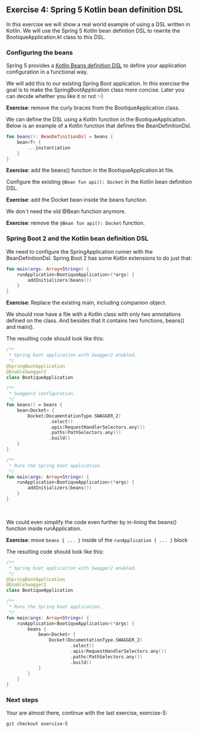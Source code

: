 ## Exercise 4: Spring 5 Kotlin bean definition DSL

In this exercise we will show a real world example of using a DSL written in Kotlin. We will use the Spring 5 Kotlin bean defintion DSL to rewrite the BootiqueApplication.kt class to this DSL.

### Configuring the beans

Spring 5 provides a [Kotlin Beans definition DSL](https://docs.spring.io/spring/docs/current/spring-framework-reference/languages.html#kotlin-bean-definition-dsl) to define your application configuration in a functional way.

We will add this to our existing Spring Boot application. In this exercise the goal is to make the SpringBootApplication class more concise. Later you can decide whether you like it or not :-)

**Exercise**: remove the curly braces from the BootiqueApplication class.

We can define the DSL using a Kotlin function in the BootiqueApplication. Below is an example of a Kotlin function that defines the BeanDefinitionDsl.
                                                                          
```kotlin
fun beans(): BeanDefinitionDsl = beans {
    bean<T> { 
        ...instantiation
    }
}
```

**Exercise**: add the beans() function in the BootiqueApplication.kt file.

Configure the existing `@Bean fun api(): Docket` in the Kotlin bean definition DSL.

**Exercise**: add the Docket bean inside the beans function.

We don`t need the old @Bean function anymore.

**Exercise**: remove the `@Bean fun api(): Docket` function.

### Spring Boot 2 and the Kotlin bean definition DSL

We need to configure the SpringApplication runner with the BeanDefinitionDsl. Spring Boot 2 has some Kotlin extensions to do just that:

```kotlin
fun main(args: Array<String>) {
    runApplication<BootiqueApplication>(*args) {
        addInitializers(beans())
    }
}
```

**Exercise**: Replace the existing main, including companion object.

We should now have a file with a Kotlin class with only two annotations defined on the class. And besides that it contains two functions, beans() and main().

<section>
<summary>The resulting code should look like this:</summary>

```kotlin
/**
 * Spring boot application with Swagger2 enabled.
 */
@SpringBootApplication
@EnableSwagger2
class BootiqueApplication

/**
 * Swagger2 configuration.
 */
fun beans() = beans {
    bean<Docket> {
        Docket(DocumentationType.SWAGGER_2)
                .select()
                .apis(RequestHandlerSelectors.any())
                .paths(PathSelectors.any())
                .build()
    }
}

/**
 * Runs the Spring boot application.
 */
fun main(args: Array<String>) {
    runApplication<BootiqueApplication>(*args) {
        addInitializers(beans())
    }
}
```
</section>
<br>

We could even simplify the code even further by in-lining the beans() function inside runApplication.

**Exercise**: move  `beans { ... }` inside of the `runApplication { ... }` block

<section>
<summary>The resulting code should look like this:</summary>

```kotlin
/**
 * Spring boot application with Swagger2 enabled.
 */
@SpringBootApplication
@EnableSwagger2
class BootiqueApplication

/**
 * Runs the Spring boot application.
 */
fun main(args: Array<String>) {
    runApplication<BootiqueApplication>(*args) {
        beans {
            bean<Docket> {
                Docket(DocumentationType.SWAGGER_2)
                        .select()
                        .apis(RequestHandlerSelectors.any())
                        .paths(PathSelectors.any())
                        .build()
            }
        }
    }
}
```
</section>

### Next steps

Your are almost there, continue with the last exercise, exercise-5:

```
git checkout exercise-5
```